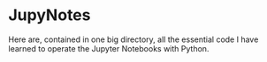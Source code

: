 # JupyNotes
Here are, contained in one big directory, all the essential code I have learned to operate the Jupyter Notebooks with Python.
